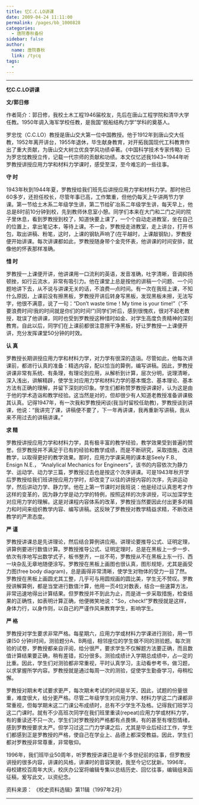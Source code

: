 ```yaml
---
title: 忆C.C.LO讲课
date: 2009-04-24 11:11:00
permalink: /pages/bb_1000828
categories: 
  - 唐院春秋备份
sidebar: false
author: 
  name: 唐院春秋
  link: /tycq
tags: 
  - 
---
```


* * *

  

**忆C.C.LO讲课**

  
**文/郭日修**

作者简介：郭日修，我校土木工程1946届校友，先后在唐山工程学院和清华大学任教。1950年调入海军学校任教，是我国“舰船结构力学”学科的奠基人。

罗忠忱（C.C.LO）教授是唐山交大第一位中国教授。他于1912年到唐山交大任教，1952年离开讲台，1955年退休，毕生献身教育，对开拓我国现代工科教育作出了重大贡献，为唐山交大树立优良学风功绩卓著。《中国科学技术专家传略》已为罗忠忱教授立传，记载一代宗师的贡献和功绩。本文仅忆述我1943~1944年听罗教授讲授应用力学和材料力学课时，感受至深，至今难忘的一些往事。

**守 时**

1943年秋到1944年夏，罗教授给我们班先后讲授应用力学和材料力学。那时他已60多岁，还担任校长，尽管年事已高，工作繁重，但他仍每天上午讲两节力学课。第一节给土木系二年级学生讲，第二节给矿冶系二年级学生讲，每天早上，他总是8时前10分钟到校，先到教师休息室小憩。同学们本来在大门和二门之间的院子里休息，看到罗教授到校了，知道快要上课了，一个个自动走进教室，坐在自己的位置上，拿出笔记本，等待上课。不一会，罗教授走进教室，走上讲台，打开书包，取出讲稿、粉笔，这时，上课的钢轨声响了(在平越时，上课敲钢轨)，罗教授便开始讲课。每次讲课都如此，罗教授随身带个金壳怀表，他讲课的时间安排，就像他的怀表那样准确。

**惜 时**

罗教授一上课便开讲，他讲课用一口流利的英语，发音准确，吐字清晰，音调抑扬顿挫，如行云流水，非常有吸引力。他在课堂上总是按他的讲稿一个问题、一个问题地讲下去，从不说与讲课无关的话，不浪费—点时间。有一次在我班上课，不知什么原因，上课前没有擦黑板，罗教授开讲后转身写黑板，发现黑板未擦，无法写字，他很不满意，说了一句：“Don’t
waste time！My time is your
time!”（“不要浪费时间!我的时间就是你们的时间!”)同学们听后，感到很愧疚，很对不起老教授，耽误了他讲课，同时也受到罗教授这种惜时如金、对学生高度负责精神的深刻教育。自此以后，同学们在上课前都很注意擦干净黑板，好让罗教授一上课便开讲，充分发挥课堂50分钟的时效。

**认 真**

罗教授长期讲授应用力学和材料力学，对力学有很深的造诣。尽管如此，他每次讲课前，都进行认真的准备：精选内容，配以恰当的算例，编写讲稿。因此，罗教授讲课非常有系统、有条理，有理论到应用，从解析到计算，层次分明，说理清晰，深入浅出，讲解精辟，使学生对应用力学和材料力学的基本慨念、基本理论、基本方法有正确的理解，并留下深刻的印象。学生们都称赞罗教授讲课好，认为这是由于他的学术造诣和教学经验。这当然是对的，但却很少有人知道老教授准备讲课极其认真。记得1947年，有一次我和罗教授闲谈(我当时留校任助教)，罗教授谈到讲课，他说：“我讲完了课，讲稿便不要了，下一年再讲课，我再重新写讲稿，我从来不用过去的讲稿讲课。”

**求 精**

罗教授讲授应用力学和材料力学，具有极丰富的教学经验，教学效果受到普遍的赞誉。但罗教授并不满足于已有的经验和教学成绩，而是不断研究，采取措施，改进教学，以取得更好的教学效果。那时，应用力学课采用的课本是Seely
F.B., Ensign N.E.， “Analylical Mechanics for
Engineers”，该书的内容依次为静力学、运动学、动力学三篇，罗教授过去也是按这个次序讲课。可是1943年秋开学后罗教授给我们班讲授应用力学时，却改变了以往的讲授内容的次序，先讲运动学，然后讲动力学、静力学。他在上第一节课时对我班说：他是经过认真思考才作这样的变革的，因为静力学是动力学的特例，按照这样的次序讲授，可以加深学生对应用力学的理解。这是对课程内容体系的改革，罗教授当然要因此付出更多的精力和时间来组织教学内容、编写讲稿。这反映了罗教授对教学精益求精，不断改进教学的严肃态度。

**严 谨**

罗教授讲课总是先讲理论，然后结合算例讲应用。讲理论要推导公式、证明定理，讲算例要进行数值计算。罗教授推导公式、证明定理时，总是在黑板上一步一步、依次有序地写出数学式子，板书整齐，一丝不苟，罗教授从不在黑板上东一行、西一块杂乱无章地随便涂写。罗教授在黑板上画图也很认真，图形规矩，尤其是画受力图(free
body
diagram)，总是画得非常清晰，使学生对物体的受力一目了然。罗教授在黑板上画圆尤其工整，几乎可与用圆规画的圆比美，学生无不赞叹。罗教授讲解算例，都是当堂进行数值汁算，他用一页4位对数表，结合一些速算方法，非常迅速地得出计算结果。但罗教授并不到此为止，而是进一步采取措施，检查结果的正确性，如表明计算正确，他便微笑地说："So，check!”罗教授就是这样，身体力行，以身作则，以自己的严谨作风来教育学生，影响学生。

**严 格**

罗教授对学生要求非常严格。每星期六，应用力学或材料力学课进行测验，用一节课(50
分钟)时间，测验题分A、B两组，相邻座位的学生做不同的测验题。每次测验的试卷，罗教授都亲自评阅，给分很严，要求学生不仅解题方法要正确，而且数值计算结果要正确，稍有差错，扣分很多。测验成绩计入学期总成绩中，占—定的比重。因此，学生们对测验都非常重视，平时认真学习，主动看参考书，做习题，以求掌握所学内容。罗教授就是通过每周一次的测验，促使学生勤奋学习，毋稍松懈。

罗教授对期末考试要求更严，每次期末考试的时间是半天，因此，试题的份量很重，难度很大，给分更严格。尽管二年级学生对应用力学、材料力学这二门课都非常重视，但每学期末这二门课公布成绩时，总有不少学生不及格。记得我们班学习这二门课时。就有不少高班次同学在我们班里重读(repeat)应用力学或材料力学，有的重读还不只一次，学生们对罗教授的严格都有点畏惧，有的甚至有埋怨情绪，感到罗教授要求太严。但学习过这二门力学课之后，尤其是毕业后经过工作，学生们都感到正是罗教授的严格，使自己在学业上、品德上都深受教益。因此，学生们都对罗教授非常尊重，非常敬仰。

1996年，我们班毕业50周年，听罗教授讲课已是半个多世纪前的往事，但罗教授讲授的很多内容，讲课的风格，讲课时的音容笑貌，我至今记忆犹新。1996年，母校建校百周年大庆，校庆办公室将编辑专集以总结历史、回忆往事，编辑组来函征稿，爰写此文，以资纪念。

资料来源： 《校史资料选辑》第11辑（1997年2月）  
  
---